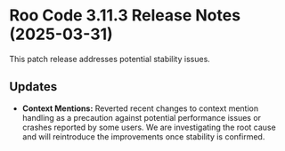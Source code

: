 # Roo Code 3.11.3 Release Notes (2025-03-31)

This patch release addresses potential stability issues.

## Updates

*   **Context Mentions:** Reverted recent changes to context mention handling as a precaution against potential performance issues or crashes reported by some users. We are investigating the root cause and will reintroduce the improvements once stability is confirmed.